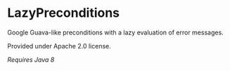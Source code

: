 # LazyPreconditions

Google Guava-like preconditions with a lazy evaluation of error messages.

Provided under Apache 2.0 license.

*Requires Java 8*
 
